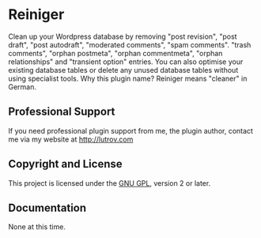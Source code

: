 # Reiniger

Clean up your Wordpress database by removing "post revision", "post draft", "post autodraft", "moderated comments", "spam comments". "trash comments", "orphan postmeta", "orphan commentmeta", "orphan relationships" and "transient option" entries. You can also optimise your existing database tables or delete any unused database tables without using specialist tools. Why this plugin name? Reiniger means "cleaner" in German.

## Professional Support

If you need professional plugin support from me, the plugin author, contact me via my website at http://lutrov.com

## Copyright and License

This project is licensed under the [GNU GPL](http://www.gnu.org/licenses/old-licenses/gpl-2.0.html), version 2 or later.

## Documentation

None at this time.
